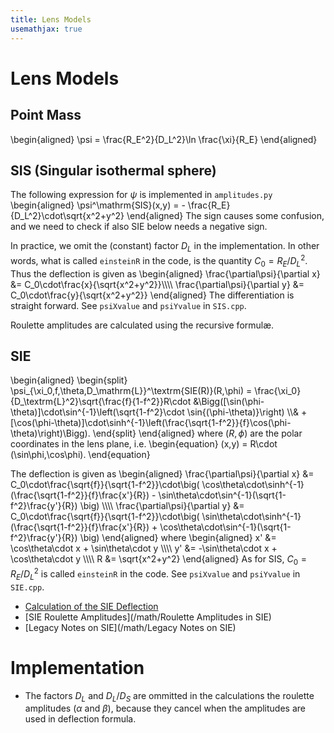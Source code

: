 ```yaml
---
title: Lens Models
usemathjax: true
---
```


# Lens Models

## Point Mass

\begin{aligned}
\psi = \frac{R_E^2}{D_L^2}\ln \frac{\xi}{R_E}
\end{aligned}

## SIS (Singular isothermal sphere)

The following expression for $\psi$ is implemented in `amplitudes.py`
\begin{aligned}
  \psi^\mathrm{SIS}(x,y) = - \frac{R_E}{D_L^2}\cdot\sqrt{x^2+y^2}
\end{aligned}
The sign causes some confusion, and we need to check if also SIE below needs a
negative sign.

In practice, we omit the (constant) factor $D_L$ in the implementation.
In other words, what is called `einsteinR` in the code, is the quantity
$C_0=R_E/D_L^2$.  Thus the deflection is given as
\begin{aligned}
  \frac{\partial\psi}{\partial x} &= C_0\cdot\frac{x}{\sqrt{x^2+y^2}}\\\\\\\\
  \frac{\partial\psi}{\partial y} &= C_0\cdot\frac{y}{\sqrt{x^2+y^2}}
\end{aligned}
The differentiation is straight forward.
See `psiXvalue` and `psiYvalue` in `SIS.cpp`.

Roulette amplitudes are calculated using the recursive formulæ.

## SIE

\begin{aligned}
\begin{split}
  \psi_{\xi_0,f,\theta,D_\mathrm{L}}^\textrm{SIE(R)}(R,\phi) =
  \frac{\xi_0}{D_\textrm{L}^2}\sqrt{\frac{f}{1-f^2}}R\cdot
  &\Bigg([\sin(\phi-\theta)]\cdot\sin^{-1}\left(\sqrt{1-f^2}\cdot \sin{(\phi-\theta)}\right)
  \\\\&
  +[\cos(\phi-\theta)]\cdot\sinh^{-1}\left(\frac{\sqrt{1-f^2}}{f}\cos(\phi-\theta)\right)\Bigg).
\end{split}
\end{aligned}
where $(R,\phi)$ are the polar coordinates in the lens plane, i.e.
\begin{equation}
    (x,y) = R\cdot (\sin\phi,\cos\phi).
\end{equation}

The deflection is given as
\begin{aligned}
  \frac{\partial\psi}{\partial x} &=
     C_0\cdot\frac{\sqrt{f}}{\sqrt{1-f^2}}\cdot\big(
        \cos\theta\cdot\sinh^{-1}(\frac{\sqrt{1-f^2}}{f}\frac{x'}{R})
        - \sin\theta\cdot\sin^{-1}(\sqrt{1-f^2}\frac{y'}{R})
        \big)
  \\\\\\\\
  \frac{\partial\psi}{\partial y} &=
     C_0\cdot\frac{\sqrt{f}}{\sqrt{1-f^2}}\cdot\big(
        \sin\theta\cdot\sinh^{-1}(\frac{\sqrt{1-f^2}}{f}\frac{x'}{R})
        + \cos\theta\cdot\sin^{-1}(\sqrt{1-f^2}\frac{y'}{R})
        \big)
\end{aligned}
where
\begin{aligned}
  x' &= \cos\theta\cdot x + \sin\theta\cdot y
  \\\\\\\\
  y' &= -\sin\theta\cdot x + \cos\theta\cdot y
  \\\\\\\\
  R &= \sqrt{x^2+y^2}
\end{aligned}
As for SIS, $C_0=R_E/D_L^2$ is called `einsteinR` in the code.
See `psiXvalue` and `psiYvalue` in `SIE.cpp`.

+ [Calculation of the SIE Deflection](/math/SIE)
+ [SIE Roulette Amplitudes](/math/Roulette Amplitudes in SIE)
+ [Legacy Notes on SIE](/math/Legacy Notes on SIE)

# Implementation 


+ The factors $D_L$ and $D_L/D_S$ are ommitted in the calculations 
  the roulette amplitudes ($\alpha$ and $\beta$), because they cancel when the
  amplitudes are used in deflection formula.
